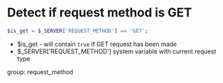 # Detect if request method is GET

```php
$is_get = $_SERVER['REQUEST_METHOD'] == 'GET';
```

- $is_get - will contain ```true``` if GET request has been made
- $_SERVER\['REQUEST_METHOD'\] system variable with current request type

group: request_method
